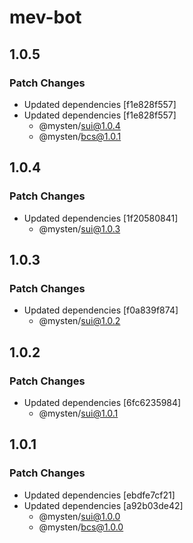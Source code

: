 # mev-bot

## 1.0.5

### Patch Changes

- Updated dependencies [f1e828f557]
- Updated dependencies [f1e828f557]
  - @mysten/sui@1.0.4
  - @mysten/bcs@1.0.1

## 1.0.4

### Patch Changes

- Updated dependencies [1f20580841]
  - @mysten/sui@1.0.3

## 1.0.3

### Patch Changes

- Updated dependencies [f0a839f874]
  - @mysten/sui@1.0.2

## 1.0.2

### Patch Changes

- Updated dependencies [6fc6235984]
  - @mysten/sui@1.0.1

## 1.0.1

### Patch Changes

- Updated dependencies [ebdfe7cf21]
- Updated dependencies [a92b03de42]
  - @mysten/sui@1.0.0
  - @mysten/bcs@1.0.0
